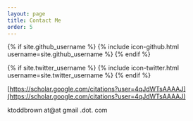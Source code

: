 ```yaml
---
layout: page
title: Contact Me
order: 5
---
```


{% if site.github_username %}
  {% include icon-github.html username=site.github_username %}
{% endif %}

{% if site.twitter_username %}
  {% include icon-twitter.html username=site.twitter_username %}
{% endif %}

[https://scholar.google.com/citations?user=4qJdWTsAAAAJ](https://scholar.google.com/citations?user=4qJdWTsAAAAJ)

ktoddbrown at@at gmail .dot. com
